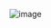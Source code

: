 ![image](https://user-images.githubusercontent.com/96937623/229657344-79318782-a6ee-47ea-b328-2dfe94cd85be.png)
